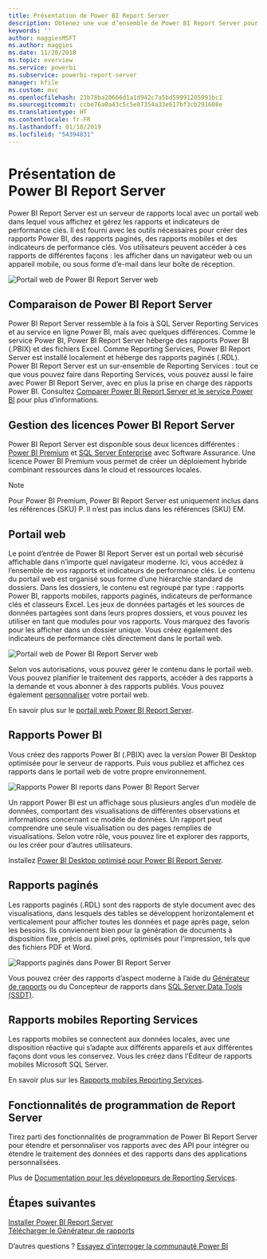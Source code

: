 ```yaml
---
title: Présentation de Power BI Report Server
description: Obtenez une vue d’ensemble de Power BI Report Server pour comprendre la manière dont il s’intègre avec SQL Server Reporting Services (SSRS) et les autres composants de Power BI.
keywords: ''
author: maggiesMSFT
ms.author: maggies
ms.date: 11/20/2018
ms.topic: overview
ms.service: powerbi
ms.subservice: powerbi-report-server
manager: kfile
ms.custom: mvc
ms.openlocfilehash: 23b78ba20666d1a1d942c7a5bd59991205991bc1
ms.sourcegitcommit: ccbe76a0a43c5c5e87354a33e617bf3cb291608e
ms.translationtype: HT
ms.contentlocale: fr-FR
ms.lasthandoff: 01/18/2019
ms.locfileid: "54394831"
---
```

# <a name="what-is-power-bi-report-server"></a>Présentation de Power BI Report Server

Power BI Report Server est un serveur de rapports local avec un portail web dans lequel vous affichez et gérez les rapports et indicateurs de performance clés. Il est fourni avec les outils nécessaires pour créer des rapports Power BI, des rapports paginés, des rapports mobiles et des indicateurs de performance clés. Vos utilisateurs peuvent accéder à ces rapports de différentes façons : les afficher dans un navigateur web ou un appareil mobile, ou sous forme d’e-mail dans leur boîte de réception.

![Portail web de Power BI Report Server web](media/get-started/power-bi-report-server-overview.png)

## <a name="comparing-power-bi-report-server"></a>Comparaison de Power BI Report Server 
Power BI Report Server ressemble à la fois à SQL Server Reporting Services et au service en ligne Power BI, mais avec quelques différences. Comme le service Power BI, Power BI Report Server héberge des rapports Power BI (.PBIX) et des fichiers Excel. Comme Reporting Services, Power BI Report Server est installé localement et héberge des rapports paginés (.RDL). Power BI Report Server est un sur-ensemble de Reporting Services : tout ce que vous pouvez faire dans Reporting Services, vous pouvez aussi le faire avec Power BI Report Server, avec en plus la prise en charge des rapports Power BI. Consultez [Comparer Power BI Report Server et le service Power BI](compare-report-server-service.md) pour plus d’informations.

## <a name="licensing-power-bi-report-server"></a>Gestion des licences Power BI Report Server
Power BI Report Server est disponible sous deux licences différentes : [Power BI Premium](../service-premium.md) et [SQL Server Enterprise](https://www.microsoft.com/sql-server/sql-server-2017-editions) avec Software Assurance. Une licence Power BI Premium vous permet de créer un déploiement hybride combinant ressources dans le cloud et ressources locales.  

> [!NOTE]
> Pour Power BI Premium, Power BI Report Server est uniquement inclus dans les références (SKU) P. Il n’est pas inclus dans les références (SKU) EM.

## <a name="web-portal"></a>Portail web
Le point d’entrée de Power BI Report Server est un portail web sécurisé affichable dans n’importe quel navigateur moderne. Ici, vous accédez à l’ensemble de vos rapports et indicateurs de performance clés. Le contenu du portail web est organisé sous forme d’une hiérarchie standard de dossiers. Dans les dossiers, le contenu est regroupé par type : rapports Power BI, rapports mobiles, rapports paginés, indicateurs de performance clés et classeurs Excel. Les jeux de données partagés et les sources de données partagées sont dans leurs propres dossiers, et vous pouvez les utiliser en tant que modules pour vos rapports. Vous marquez des favoris pour les afficher dans un dossier unique. Vous créez également des indicateurs de performance clés directement dans le portail web. 

![Portail web de Power BI Report Server web](media/get-started/web-portal.png)

Selon vos autorisations, vous pouvez gérer le contenu dans le portail web. Vous pouvez planifier le traitement des rapports, accéder à des rapports à la demande et vous abonner à des rapports publiés. Vous pouvez également [personnaliser](https://docs.microsoft.com/sql/reporting-services/branding-the-web-portal) votre portail web. 

En savoir plus sur le [portail web Power BI Report Server](https://docs.microsoft.com/sql/reporting-services/web-portal-ssrs-native-mode).

## <a name="power-bi-reports"></a>Rapports Power BI
Vous créez des rapports Power BI (.PBIX) avec la version Power BI Desktop optimisée pour le serveur de rapports. Puis vous publiez et affichez ces rapports dans le portail web de votre propre environnement.

![Rapports Power BI reports dans Power BI Report Server](media/get-started/powerbi-reports.png)

Un rapport Power BI est un affichage sous plusieurs angles d’un modèle de données, comportant des visualisations de différentes observations et informations concernant ce modèle de données.  Un rapport peut comprendre une seule visualisation ou des pages remplies de visualisations. Selon votre rôle, vous pouvez lire et explorer des rapports, ou les créer pour d’autres utilisateurs.

Installez [Power BI Desktop optimisé pour Power BI Report Server](quickstart-create-powerbi-report.md).

## <a name="paginated-reports"></a>Rapports paginés
Les rapports paginés (.RDL) sont des rapports de style document avec des visualisations, dans lesquels des tables se développent horizontalement et verticalement pour afficher toutes les données et page après page, selon les besoins. Ils conviennent bien pour la génération de documents à disposition fixe, précis au pixel près, optimisés pour l’impression, tels que des fichiers PDF et Word. 

![Rapports paginés dans Power BI Report Server](media/get-started/paginated-reports.png)

Vous pouvez créer des rapports d’aspect moderne à l’aide du [Générateur de rapports](https://docs.microsoft.com/sql/reporting-services/report-builder/report-builder-in-sql-server-2016) ou du Concepteur de rapports dans [SQL Server Data Tools (SSDT)](https://docs.microsoft.com/sql/reporting-services/tools/reporting-services-in-sql-server-data-tools-ssdt). 

## <a name="reporting-services-mobile-reports"></a>Rapports mobiles Reporting Services
Les rapports mobiles se connectent aux données locales, avec une disposition réactive qui s’adapte aux différents appareils et aux différentes façons dont vous les conservez. Vous les créez dans l’Éditeur de rapports mobiles Microsoft SQL Server.

En savoir plus sur les [Rapports mobiles Reporting Services](https://docs.microsoft.com/sql/reporting-services/mobile-reports/create-mobile-reports-with-sql-server-mobile-report-publisher). 

## <a name="report-server-programming-features"></a>Fonctionnalités de programmation de Report Server
Tirez parti des fonctionnalités de programmation de Power BI Report Server pour étendre et personnaliser vos rapports avec des API pour intégrer ou étendre le traitement des données et des rapports dans des applications personnalisées.

Plus de [Documentation pour les développeurs de Reporting Services](https://docs.microsoft.com/sql/reporting-services/reporting-services-developer-documentation).

## <a name="next-steps"></a>Étapes suivantes
[Installer Power BI Report Server](install-report-server.md)  
[Télécharger le Générateur de rapports](https://www.microsoft.com/download/details.aspx?id=53613)  

D’autres questions ? [Essayez d’interroger la communauté Power BI](https://community.powerbi.com/)


